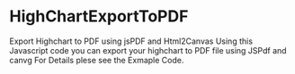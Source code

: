 # HighChartExportToPDF
Export Highchart to PDF using jsPDF and Html2Canvas
Using this Javascript code you can export your highchart to PDF file using JSPdf and canvg
For Details plese see the Exmaple Code.

